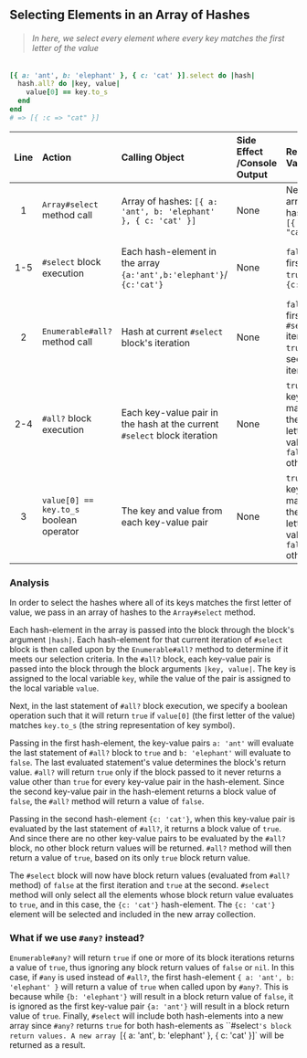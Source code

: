 ## Selecting Elements in an Array of Hashes
> ###### In here, we select every element where every key matches the first letter of the value

```ruby
[{ a: 'ant', b: 'elephant' }, { c: 'cat' }].select do |hash|
  hash.all? do |key, value|
    value[0] == key.to_s
  end
end
# => [{ :c => "cat" }]
```

| **Line** | **Action**                              | **Calling Object**                                                       | **Side Effect /Console Output** | **Return Value**                                                   | **Return Value's Usage**                       |
| :---:    | :---------                              | :---------                                                               | :-----------------              | :------------------                                                | :-----------------------                       |
| 1        | `Array#select` method call              | Array of hashes: `[{ a: 'ant', b: 'elephant' }, { c: 'cat' }]`           | None                            | New array of hashes `[{ :c => "cat" }]`                            | None                                           |
| 1-5      | `#select` block execution               | Each hash-element in the array `{a:'ant',b:'elephant'}`/ `{c:'cat'}`     | None                            | `false` for first hash, `true` for `{c:'cat'}`                     | Used by `#select` as selection criteria        |
| 2        | `Enumerable#all?` method call           | Hash at current `#select` block's iteration                              | None                            | `false` at first `#select` iteration, `true` at second iteration   | Determine `#select` block's return value       |
| 2-4      | `#all?` block execution                 | Each key-value pair in the hash at the current `#select` block iteration | None                            | `true` if key matches the first letter of value, `false` otherwise | Used by `#all?` to determine the final boolean |
| 3        | `value[0] == key.to_s` boolean operator | The key and value from each key-value pair                               | None                            | `true` if key matches the first letter of value, `false` otherwise | Determine `#all?` block's return value         |

### Analysis
In order to select the hashes where all of its keys matches the first letter of value,
we pass in an array of hashes to the `Array#select` method.

Each hash-element in the array is passed into the block through the block's argument `|hash|`.
Each hash-element for that current iteration of `#select` block is then called upon by the `Enumerable#all?` method to determine if it meets our selection criteria.
In the `#all?` block, each key-value pair is passed into the block through the block arguments `|key, value|`.
The key is assigned to the local variable `key`, while the value of the pair is assigned to the local variable `value`.

Next, in the last statement of `#all?` block execution,
we specify a boolean operation such that it will return `true` if `value[0]` (the first letter of the value) matches `key.to_s` (the string representation of key symbol).

Passing in the first hash-element, the key-value pairs `a: 'ant'` will evaluate the last statement of `#all?` block to `true` and `b: 'elephant'` will evaluate to `false`.
The last evaluated statement's value determines the block's return value.
`#all?` will return `true` only if the block passed to it never returns a value other than `true` for every key-value pair in the hash-element.
Since the second key-value pair in the hash-element returns a block value of `false`, the `#all?` method will return a value of `false`.

Passing in the second hash-element `{c: 'cat'}`, when this key-value pair is evaluated by the last statement of `#all?`, it returns a block value of `true`.
And since there are no other key-value pairs to be evaluated by the `#all?` block, no other block return values will be returned.
`#all?` method will then return a value of `true`, based on its only `true` block return value.

The `#select` block will now have block return values (evaluated from `#all?` method) of `false` at the first iteration and `true` at the second.
`#select` method will only select all the elements whose block return value evaluates to `true`, and in this case, the `{c: 'cat'}` hash-element.
The `{c: 'cat'}` element will be selected and included in the new array collection.

### What if we use `#any?` instead?
`Enumerable#any?` will return `true` if one or more of its block iterations returns a value of `true`,
thus ignoring any block return values of `false` or `nil`.
In this case, if `#any` is used instead of `#all?`, the first hash-element `{ a: 'ant', b: 'elephant' }` will return a value of `true` when called upon by `#any?`.
This is because while `{b: 'elephant'}` will result in a block return value of `false`, it is ignored as the first key-value pair `{a: 'ant'}` will result in a block return value of `true`.
Finally, `#select` will include both hash-elements into a new array since `#any?` returns `true` for both hash-elements as ``#select`'s block return values.
A new array `[{ a: 'ant', b: 'elephant' }, { c: 'cat' }]` will be returned as a result.
